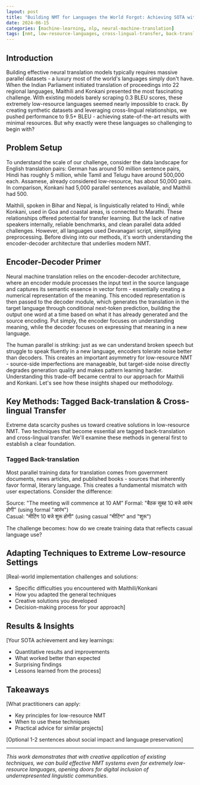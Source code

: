 ```yaml
---
layout: post
title: "Building NMT for Languages the World Forgot: Achieving SOTA with Maithili and Konkani"
date: 2024-06-15
categories: [machine-learning, nlp, neural-machine-translation]
tags: [nmt, low-resource-languages, cross-lingual-transfer, back-translation, maithili, konkani]
---
```


## Introduction

Building effective neural translation models typically requires massive parallel datasets - a luxury most of the world's languages simply don't have. When the Indian Parliament initiated translation of proceedings into 22 regional languages, Maithili and Konkani presented the most fascinating challenge. With existing models barely scraping 0.3 BLEU scores, these extremely low-resource languages seemed nearly impossible to crack. By creating synthetic datasets and leveraging cross-lingual relationships, we pushed performance to 9.5+ BLEU - achieving state-of-the-art results with minimal resources. But why exactly were these languages so challenging to begin with?

## Problem Setup

To understand the scale of our challenge, consider the data landscape for English translation pairs: German has around 50 million sentence pairs, Hindi has roughly 5 million, while Tamil and Telugu have around 500,000 each. Assamese, already considered low-resource, has about 50,000 pairs. In comparison, Konkani had 5,000 parallel sentences available, and Maithili had 500.

Maithili, spoken in Bihar and Nepal, is linguistically related to Hindi, while Konkani, used in Goa and coastal areas, is connected to Marathi. These relationships offered potential for transfer learning. But the lack of native speakers internally, reliable benchmarks, and clean parallel data added challenges. However, all languages used Devanagari script, simplifying preprocessing. Before diving into our methods, it's worth understanding the encoder-decoder architecture that underlies modern NMT.

## Encoder-Decoder Primer

Neural machine translation relies on the encoder-decoder architecture, where an encoder module processes the input text in the source language and captures its semantic essence in vector form - essentially creating a numerical representation of the meaning. This encoded representation is then passed to the decoder module, which generates the translation in the target language through conditional next-token prediction, building the output one word at a time based on what it has already generated and the source encoding. Put simply, the encoder focuses on understanding meaning, while the decoder focuses on expressing that meaning in a new language.

The human parallel is striking: just as we can understand broken speech but struggle to speak fluently in a new language, encoders tolerate noise better than decoders. This creates an important asymmetry for low-resource NMT - source-side imperfections are manageable, but target-side noise directly degrades generation quality and makes pattern learning harder. Understanding this trade-off became central to our approach for Maithili and Konkani. Let's see how these insights shaped our methodology.

## Key Methods: Tagged Back-translation & Cross-lingual Transfer

Extreme data scarcity pushes us toward creative solutions in low-resource NMT. Two techniques that become essential are tagged back-translation and cross-lingual transfer. We'll examine these methods in general first to establish a clear foundation.

### Tagged Back-translation

Most parallel training data for translation comes from government documents, news articles, and published books - sources that inherently favor formal, literary language. This creates a fundamental mismatch with user expectations. Consider the difference:

Source: "The meeting will commence at 10 AM"
Formal: "बैठक सुबह 10 बजे आरंभ होगी" (using formal "आरंभ")  
Casual: "मीटिंग 10 बजे शुरू होगी" (using casual "मीटिंग" and "शुरू")

The challenge becomes: how do we create training data that reflects casual language use?

## Adapting Techniques to Extreme Low-resource Settings

[Real-world implementation challenges and solutions:
- Specific difficulties you encountered with Maithili/Konkani
- How you adapted the general techniques
- Creative solutions you developed
- Decision-making process for your approach]

## Results & Insights

[Your SOTA achievement and key learnings:
- Quantitative results and improvements
- What worked better than expected
- Surprising findings
- Lessons learned from the process]

## Takeaways

[What practitioners can apply:
- Key principles for low-resource NMT
- When to use these techniques
- Practical advice for similar projects]

[Optional 1-2 sentences about social impact and language preservation]

---

*This work demonstrates that with creative application of existing techniques, we can build effective NMT systems even for extremely low-resource languages, opening doors for digital inclusion of underrepresented linguistic communities.*